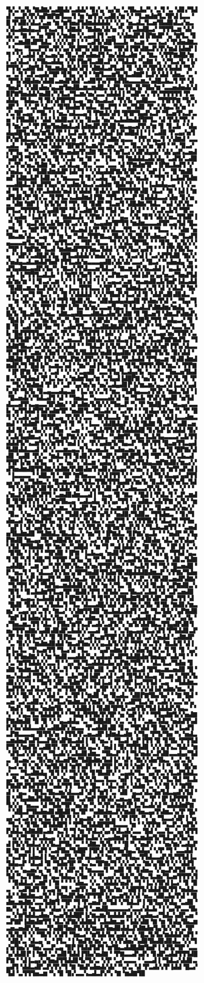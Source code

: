 ▜▞▃▚▞▙▝▇▟▇▞▃▟█▟▞▃▟▟▞▝▊▞▄▝▄▞▅▝▃▜▙▃▙▞▚▝▃▜▝▃▝▟▊▞▜▟▟▝▃▃▛▞▛▞▅▛▇▛▇▜▃▃▜▝▆▝▆▜▚▞▃▟▊▞▆▝▞▝▜▃▆▟▆▜▃▜▛▟▐▃▃▝█▝▛▟▉▞▟▃▞▃▅▝▆▝▆▜▅▟▜▟▆▟▟▟▟▞▝▞▄▝▅▃▟▃▜▃▅▜▙▟▉▟▃▞▅▃▞▟▃▟▅▟▄▃▛▜▚▃▞▜▝▟▇▟▞▝▇▟▅▞▟▞▅▝▚▝▛▃▙▟█▃▞▝▜▜▜▃▆▝▟▞▟▞▃▝▇▝▃▝▅▝█▜▝▞▆▟▆▝▞▃▄▟▐▜▝▃▄▝▞▟▅▟▛▟▐▛▇▟▛▝▄▝▇▜▃▝▊▞▝▃▆▟▉▟▛▜▟▃▝▞▞▞▄▛▐▝▝▃▟▜▞▟█▜▃▃▙▝▚▃▆▝▃▃▚▃▞▝▛▟▅▟▇▃▝▝▄▃▝▜▃▃▛▜▚▞▛▞▄▞▛▟▛▜▞▟▊▛▇▃▝▜▛▟▐▜▛▟▇▃▛▞▛▞▆▟▐▟▅▛▐▜▝▝▞▃▟▟▝▟▚▃▅▞▅▝▉▃▚▟▚▟▅▟▜▝▅▞▟▟▃▟▆▝▄▝▇▃▝▞▛▛▇▟█▞▆▞▃▞▟▃▞▝▞▜▙▃▟▟▄▝▞▛▐▜▅▜▃▟▉▃▛▝▞▜▟▃▙▝▚▟▇▝▄▝▞▜▃▞▙▝▐▞▛▜▜▞▃▟▇▜▟▝▇▃▆▟▄▜▟▞▟▜▝▟▇▟▃▟▜▃▟▝▊▝▟▞▚▜▛▟▞▞▙▟▟▝▜▞▃▝▃▜▝▃▛▃▄▟▞▜▛▝▊▜▄▝▄▜▝▝▇▜▃▃▆▜▄▜▃▟▇▛▐▃▛▞▟▟▝▟▅▃▝▃▝▝▛▜▞▟█▟▅▞▟▟▊▃▅▟▛▟▟▝▃▟▉▜▚▞▛▜▟▜▙▃▃▃▆▃▚▟█▃▙▃▜▝▛▝▟▜▅▟▚▝▞▟▊▟▅▞▄▃▆▜▅▟█▃▆▃▆▟█▃▚▟▜▃▜▜▄▜▞▜▙▞▆▝▃▃▅▟▅▟▞▟▉▛▇▜▅▟▟▞▅▟▊▞▚▜▃▞▜▃▆▞▅▞▃▃▚▟▟▟▐▝▚▟▛▃▚▝▛▞▜▜▜▜▜▝▛▃▟▟▄▝▜▟▄▃▜▝▉▞▟▜▛▜▜▃▄▝▅▞▙▃▟▃▞▝▛▞▙▝▄▟█▃▃▝▜▜▛▛▇▝▜▞▚▟▛▝▃▝▞▃▛▝▟▃▞▝▉▜▙▟▅▜▚▟▃▝▉▃▛▜▝▝▚▞▜▟▊▝▛▃▚▜▄▃▜▞▅▝▝▞▃▜▛▃▄▞▝▜▙▝▐▝▅▃▚▟▃▃▄▜▝▛▇▟▞▟▜▝█▜▛▜▄▟▚▃▛▝▜▃▅▜▚▃▛▃▅▝▐▜▙▟▉▞▝▟▟▝▟▟▉▃▞▞▄▝▉▃▙▝▅▞▚▃▙▟▅▟▟▜▛▜▃▝▟▝▛▟▞▜▚▝▜▝▆▞▃▞▝▛▐▜▅▜▅▟▆▟▃▟▐▟▆▟▛▞▛▟█▝▆▃▄▃▟▜▚▞▆▝▊▝▊▃▙▝▝▟▄▟▄▟█▜▄▜▄▞▆▜▟▝▛▝▐▃▛▃▙▝▟▃▟▜▄▛▐▟▚▟█▟▐▝▐▝▃▟▉▝▛▃▄▞▅▜▛▞▆▜▟▃▃▞▅▟▜▞▟▟▞▞▅▝▚▜▝▞▝▟▚▟▇▞▄▃▃▝▐▜▚▞▄▃▜▝▞▟▇▟▝▃▃▃▟▃▝▝▇▜▞▞▆▝▟▟▞▝█▛▇▜▚▃▆▞▛▃▅▞▚▞▃▝▉▃▚▞▅▝▇▜▝▝▚▝▉▃▞▞▛▜▄▝▚▃▅▝▄▝▆▛▇▃▅▟▅▜▚▟▇▝█▃▜▝▆▜▃▞▞▟▛▟▄▟▞▝▟▞▄▟▚▃▅▟▚▟▛▟▝▜▞▞▚▞▄▝█▝▞▃▙▝▅▝▇▝▃▝▐▜▃▝▜▝▇▟▟▟▃▟▞▟▄▝▃▟▜▞▃▟█▞▃▜▚▞▅▃▜▟▇▝▅▝▃▞▟▃▄▝▉▃▝▃▃▝▃▃▝▟▝▛▇▟▆▜▛▝▐▛▇▃▙▟▜▝▞▞▅▟▃▝▟▝▜▟▉▟▆▟▟▛▐▟▞▜▝▝▞▟▄▟▟▛▇▞▙▜▛▃▚▝▅▛▐▝▃▝█▝▆▟▉▝▅▛▐▟▇▃▙▛▐▟▊▃▚▝▆▃▃▃▜▝▊▞▃▟▄▝▆▝▅▞▚▝▆▃▙▝▝▜▜▝▐▃▙▟▜▟▆▃▃▟█▟▃▜▚▟▜▜▄▞▚▞▄▟▆▞▙▃▞▃▟▟▆▝█▟▞▜▚▝▐▝▐▃▙▟▄▃▄▝▐▝▞▃▟▝▜▝▄▝▊▞▛▃▙▟▟▞▅▟▐▞▟▟▟▝▊▟▞▞▄▟▜▜▜▜▛▟█▝▟▃▞▝▇▝▐▟▐▝▆▟▜▟▊▞▛▝▊▞▃▝▊▜▜▃▚▃▙▟▆▟▐▜▙▝▜▜▃▞▃▃▛▝▊▟▟▟▃▃▞▟▅▝▊▞▅▃▝▟▇▝▇▛▐▝▐▞▙▜▞▜▝▜▚▝█▝▉▟▛▝▜▃▅▜▝▟█▟▇▞▜▟▃▝▚▟▝▟▚▜▃▝▛▜▃▞▜▜▜▜▃▞▄▟▉▜▛▝▜▞▃▟▆▜▞▜▝▜▟▝▅▝▐▞▟▝▝▝▞▃▛▃▙▜▝▜▛▃▝▞▄▟▅▝▐▃▙▜▝▝▚▝▇▟▟▃▙▝▞▛▇▞▝▞▞▝▄▃▝▞▙▝▉▜▝▟▞▞▅▃▜▜▟▛▐▝▚▝▉▝▄▃▛▟▞▃▙▜▅▜▛▃▞▞▅▝▚▃▄▟▅▜▛▜▜▝▆▟▆▃▃▃▟▜▛▃▄▜▟▝█▃▞▜▄▝▃▝▇▛▐▜▞▜▚▝▐▝▟▃▅▟▐▞▛▝▛▞▟▃▃▜▜▃▝▟▜▝▝▜▃▃▝▝▝▟▆▝▅▜▙▃▆▞▟▃▝▃▄▝▛▝▆▝▅▝▚▟▃▜▜▛▇▃▄▜▙▞▄▜▄▜▙▜▚▟▅▃▞▝▅▞▜▃▟▜▄▃▃▃▅▜▃▜▄▞▃▝▆▜▜▃▞▃▝▜▛▃▜▃▃▝▜▝▞▟▃▜▛▜▙▝▝▝▉▜▄▝▄▜▞▞▞▞▜▛▐▝▇▛▇▞▜▃▟▝▆▟▆▟▛▜▜▜▅▃▜▟▟▝▞▜▚▜▄▞▄▟▜▝▝▝▐▜▚▜▙▜▃▝▄▝▝▟▛▞▃▟█▟▚▜▄▝█▜▃▟▟▟▞▞▅▟▞▞▄▝▃▝▊▃▞▟▐▝▃▞▟▜▜▟▉▝▇▞▞▞▅▟▄▃▟▃▆▟▟▜▅▛▐▜▜▃▟▞▅▃▃▃▄▟▉▞▟▞▟▞▃▃▞▝█▃▞▝▚▟▅▟▄▝▅▝▟▜▄▟▇▃▄▟▛▞▙▞▚▝▇▃▞▞▛▟▃▃▅▜▟▃▞▝▇▃▆▃▛▞▙▃▟▟▐▝▄▃▙▝▞▜▝▃▙▝▐▞▜▜▜▃▟▃▙▝▐▝▇▜▚▜▅▜▝▃▚▝▃▛▇▃▄▝▟▟▐▟▚▞▄▞▅▃▞▜▅▟▜▟▟▞▆▞▆▝▐▝▊▃▞▃▆▝▞▝▐▝▊▞▟▝▐▝▞▃▄▃▞▃▆▝▅▃▅▟▉▃▙▜▅▛▐▟▃▟▟▝▉▟▉▃▆▃▜▃▛▟▞▞▄▝▐▃▃▜▜▜▃▃▚▜▛▝▄▞▜▟▆▟▃▞▄▜▝▟▝▞▟▃▛▝▇▞▃▜▚▝▄▞▜▝▜▃▚▝▚▝█▝▞▟▟▟▟▝▞▞▞▜▙▟▚▜▃▞▟▝▊▝▟▟▚▟▊▟▉▟▃▝▝▝▆▝▟▞▚▃▜▟▞▟▝▜▜▝█▟▊▞▙▃▝▟▉▟▄▟▄▟▄▟█▝▛▟▅▞▛▟▝▃▝▜▄▞▜▞▙▝▄▝▝▞▙▝▛▛▐▝▜▛▐▞▜▃▜▞▆▞▃▃▅▜▄▃▜▝▟▃▟▃▛▟▇▟▆▞▆▟▄▝▃▝█▞▙▝█▃▅▜▙▜▅▃▝▟▇▃▄▟█▃▃▟▇▟▃▟▅▜▞▟▇▝▉▝█▃▅▜▝▟▆▃▛▟▆▟▚▝█▟▐▞▝▃▆▝▆▞▙▞▚▞▚▝▇▝▃▝▞▟▛▟▞▝▚▟▉▜▝▟▉▜▞▜▜▝▚▟▄▃▞▝▊▝▉▝▉▝▃▟▝▟▊▜▅▝▜▝▃▟▅▜▜▃▃▜▃▟▇▟▇▟▛▟▇▟▝▃▛▝▝▜▅▜▚▃▃▜▃▜▙▝█▟▜▜▜▜▄▞▃▞▙▝▛▞▄▝▇▜▟▜▜▝▐▟▞▝▞▝▐▃▚▞▞▃▜▃▄▞▅▞▜▜▛▞▃▞▅▜▜▟▛▝▛▞▙▟▊▞▝▃▅▃▃▛▐▟▉▟▞▃▙▞▟▃▄▜▜▃▝▃▜▃▄▛▇▛▇▟▜▃▝▜▟▟▇▜▙▃▞▃▞▟▞▃▜▞▄▟▟▝▝▝▜▟▃▛▐▞▙▜▄▞▟▝▅▟▚▞▟▞▅▛▐▜▚▞▟▃▃▜▚▟▜▜▝▃▆▞▚▜▅▜▝▞▅▞▙▜▙▟▟▞▅▟▊▟▄▟▇▞▛▟▛▟▛▜▜▞▙▝▉▞▟▟▝▟█▟▇▝█▜▟▛▐▜▞▃▜▜▃▛▇▞▟▜▚▞▞▝▇▃▙▞▛▃▙▟▟▝▛▜▄▃▆▝▊▟▊▟▆▟▆▟▛▞▜▝█▟▐▞▚▃▆▃▚▟▝▝▆▞▚▟▐▜▄▜▝▝▄▝▊▜▄▜▜▜▚▜▜▞▆▃▚▝▛▛▇▝▐▛▐▛▇▝▛▃▚▝▃▟▝▝▞▝▞▃▄▟▊▝▃▃▜▜▄▜▃▟▄▞▙▝▄▃▛▃▝▜▅▃▅▜▙▟▊▃▚▞▜▟▅▟▝▛▐▃▚▃▚▝▆▟▆▜▄▞▆▝▃▜▄▟▐▟█▛▇▝▅▞▙▝▄▝▛▞▙▝▊▝▛▃▝▜▞▞▆▟▆▟▝▛▐▞▝▃▛▝▄▞▆▞▅▝▅▞▃▟▄▟▊▛▐▞▆▃▆▞▄▃▞▟▐▃▞▞▄▟▚▞▛▝▜▞▙▝▉▃▄▃▃▟▄▃▆▝▐▃▚▞▞▃▜▝▆▃▝▜▟▜▄▃▃▞▛▟▚▝▆▟▃▜▟▝▐▝█▃▅▟▞▞▜▟▃▟▜▝▟▝▝▜▅▟▃▝▚▃▃▃▟▞▟▝▅▝▜▃▙▝▛▟▚▜▄▟▉▝▅▜▟▟▃▃▟▜▚▃▄▃▃▜▛▟▆▞▝▟▚▟▆▞▙▜▞▞▞▜▅▃▛▝▚▝▛▝▇▟█▃▛▝▅▃▄▞▃▃▙▝▅▜▜▟▟▜▜▟▚▟▆▜▛▝▅▟▉▜▃▞▜▃▟▞▄▝▃▞▛▝▝▝▊▟▄▞▟▞▆▝▚▝▛▝█▜▝▞▃▟▞▃▟▝▉▜▛▃▄▝▛▞▛▞▃▃▝▜▛▟▃▃▙▝▆▝▟▝▞▟▛▝▄▝▟▟▐▃▃▟▆▃▅▟▝▝▟▟▆▛▐▃▅▟▄▞▜▝▊▝▚▝▐▃▃▝▟▟█▟▄▛▐▝█▝█▟▇▝▊▃▟▝▚▟▊▃▅▟▟▝▊▞▃▞▙▞▞▝▐▜▅▝▝▃▅▝▝▃▞▃▙▜▜▞▟▜▟▟▟▟█▝▊▞▙▛▐▞▟▟▟▝▉▞▞▃▙▜▄▟▆▃▞▝▐▜▃▜▄▛▇▞▞▞▝▜▙▟▃▝▚▟▇▜▚▝█▃▜▃▙▜▄▃▃▃▞▃▙▜▜▟▟▟▜▞▚▃▆▜▞▞▆▜▜▝▅▟▐▝▄▝▛▞▄▟▅▜▞▜▄▃▛▝▜▟▚▜▜▝█▃▅▜▜▃▄▟▜▟▉▟▟▃▃▟▝▟▝▞▃▃▆▃▄▃▜▝▅▃▅▃▙▝▚▟▅▃▅▞▄▝▄▝▅▝▆▝█▝█▛▇▞▟▟▊▝▄▟▊▝▛▞▃▝▆▟▃▜▜▝▊▟▊▞▞▝▚▟▛▞▄▟▛▟▛▜▞▜▝▜▛▝▜▞▞▃▙▃▟▜▜▛▐▞▆▝▟▜▄▝▚▝▃▝▅▞▚▝▟▃▆▝▄▟▄▜▝▝▟▜▅▜▜▟▄▃▆▛▇▟▉▞▆▃▞▞▟▜▅▟▆▟█▜▜▟▇▞▟▟▇▞▛▟▉▟▅▜▚▟▊▞▟▃▄▞▚▞▅▞▚▝█▞▅▝▆▜▚▟▚▟▐▝▐▃▃▃▃▝▝▟█▃▜▝▃▜▛▝▇▜▅▃▃▝▞▟▐▜▜▝▞▝▃▃▞▝▟▝▜▞▟▃▄▞▄▟▜▜▄▞▄▞▚▞▜▟▅▃▚▝█▃▆▃▅▜▄▜▟▃▜▜▙▜▜▜▄▟▛▞▆▞▙▝▉▃▙▝█▞▅▜▃▜▟▝▜▝▞▟▉▜▞▟▊▜▚▞▟▟▞▝▉▝▟▞▄▜▝▟▊▃▛▞▃▟▅▃▃▞▛▞▙▝▚▝▃▝▞▝▝▞▆▃▛▞▆▟▛▟▜▜▝▃▅▟▉▟▆▃▃▟▐▝▜▃▄▝▉▝▇▃▝▝█▟▐▝▛▟▃▜▝▃▛▃▆▟▉▝▉▜▙▜▚▜▝▞▃▛▇▜▙▃▄▝▃▟▃▟▄▝▊▞▄▞▜▜▝▃▚▟▇▃▚▟▞▛▇▝▄▜▞▝▆▞▜▝▉▝▝▞▟▜▟▃▞▃▆▃▝▟▃▟▛▝▆▝▞▃▚▃▆▃▟▝▊▛▐▞▃▝▉▃▅▃▛▞▅▞▞▝▉▃▝▞▅▃▚▜▄▟▛▞▚▝▜▟▊▞▆▛▇▝▅▜▞▝▅▟▉▞▜▟▉▃▝▜▜▟▅▃▝▝▊▞▜▟▅▃▟▝▆▞▅▟▜▜▄▝▛▞▚▟▝▃▜▞▙▃▚▝▃▞▛▜▝▃▚▜▜▜▙▜▝▟▃▞▜▝▜▜▅▝▄▛▐▝▟▝▄▟▜▃▚▝▉▝▐▟▝▃▚▜▜▟▚▝█▜▅▜▚▟▚▜▝▞▜▃▙▃▆▜▜▝▝▃▅▟▅▜▙▟▆▟▉▝▜▟▇▟▃▜▙▃▙▃▚▝▆▞▜▝▐▛▇▟▃▝▊▛▇▞▄▃▙▝▝▝▅▟▛▝▚▜▄▛▇▟█▝▆▃▄▞▜▞▚▟█▟▜▞▄▞▄▝▃▞▚▜▛▝▚▜▝▟▛▃▝▟▉▟▅▝▟▃▚▞▛▟▄▞▚▜▟▝▛▜▙▟▇▝▛▝▆▞▚▞▚▟█▟▝▝▆▝▜▝▚▟▐▟▟▞▃▝▇▝▛▟▃▝▐▛▐▟▝▃▚▝▉▜▙▝▐▝▟▝▝▜▛▟▉▝▐▛▇▝▐▃▙▃▄▝▅▟▊▜▚▟▄▝▞▜▟▝▊▞▄▝▜▜▟▝▄▃▜▝█▝▚▜▝▟█▞▜▝▜▜▛▝▅▜▄▝▅▝▛▝▚▟▟▝▛▃▄▟▜▞▆▃▚▃▃▜▝▟▊▃▜▟▇▃▟▟█▞▝▃▆▝▄▞▚▜▚▜▛▞▙▃▜▞▅▞▛▜▛▟▅▞▝▝▚▃▙▜▝▜▝▜▞▝█▃▅▟█▝▛▝▅▃▜▝▄▝▟▃▃▞▛▞▙▞▄▜▛▜▅▟▊▜▜▟▅▜▛▟█▟▟▟█▟▆▃▛▝▞▛▇▞▜▟▅▝▇▟▐▃▚▛▐▟▄▟▜▝▚▟▉▞▅▃▙▝▛▟▞▞▟▟▐▝▆▝▞▃▛▃▚▜▛▟▉▃▅▟▛▟▇▞▝▜▞▜▜▝▄▜▝▜▟▜▄▃▆▟▟▟▊▞▄▜▞▝▆▝▞▜▃▝▉▝▝▞▟▝▉▃▙▝▄▛▇▟▉▃▚▝▉▜▝▝▊▃▙▟▆▜▜▃▄▜▛▝█▟▊▞▛▜▝▟▜▟▞▃▃▜▙▃▞▃▙▟▝▟▝▃▛▃▅▟▉▝▟▝▚▃▄▃▚▃▙▟▊▟▟▝▐▛▇▞▟▃▜▝▊▜▚▞▟▜▙▟▇▜▟▜▞▟▛▃▛▜▃▜▜▝▟▝█▟▊▝▉▟▞▃▝▞▙▟▃▜▝▜▃▝▟▃▃▟█▞▟▟▝▟▚▝▇▞▄▜▙▝▊▜▙▝▇▟▊▞▆▃▆▞▝▃▄▞▄▞▃▜▚▝▇▃▞▝▞▟▇▜▜▟▉▝▆▃▙▟▃▟▟▜▝▃▙▝▜▃▜▟▞▝▄▛▇▟▉▝▆▛▐▟▐▟▅▞▟▃▚▜▅▝▄▞▜▃▚▟▆▃▜▝▄▞▜▟▝▝▃▟▄▟▊▟▃▝▚▞▞▝▄▞▙▝▞▜▅▃▆▃▜▜▝▟▃▝▐▜▙▞▆▜▚▃▛▃▟▞▃▟▜▞▚▝▅▜▞▟▟▜▙▃▜▜▄▟▛▟▊▜▅▞▜▜▚▟▇▞▄▟▊▟▉▟▛▃▙▟▞▞▃▃▟▝▉▝▚▝▃▜▄▃▄▟▜▃▞▟▜▝▛▜▟▟▊▃▛▞▛▝▇▝▊▜▃▞▞▝▉▝▊▛▇▃▝▞▃▟▚▃▆▜▜▛▐▞▟▜▞▟▝▃▞▞▅▟▟▝▃▟▇▟▛▝▃▝▉▞▞▝▆▟▆▟▉▟▟▝▆▃▟▜▅▞▞▞▄▃▙▜▞▞▛▝▜▜▚▞▃▜▚▝▇▃▙▜▝▟▐▛▐▃▜▃▝▜▚▃▅▜▜▝▜▃▞▟▝▜▃▝▝▝▄▟▚▟▆▞▛▝▞▟▅▜▄▜▞▃▜▝▊▝▊▝▄▞▜▝▟▜▅▟▇▞▝▞▆▝▆▟▊▃▃▟▟▞▚▞▄▟▄▟▚▟▛▜▟▟█▟▅▜▅▟▄▞▚▟▞▜▝▝▝▞▃▝▇▜▜▟▟▞▞▃▃▜▝▝▄▞▜▞▜▃▟▟▟▃▙▞▄▛▇▞▜▜▞▝▝▟▃▜▃▞▜▟▅▝▊▟▇▝▆▟▆▃▙▜▞▝▟▞▃▜▝▝▛▝▇▜▚▟▊▝▃▛▐▞▜▞▆▃▟▝█▜▄▃▆▃▅▟▉▝█▝▅▃▚▟▃▟▝▜▜▟▞▝▇▃▝▃▙▞▜▟▐▟▛▃▞▟▝▃▟▝▉▜▟▞▟▃▄▝▊▃▆▝▄▜▛▞▙▟▊▞▞▞▜▝▝▜▅▜▝▟▛▃▜▟▆▜▚▝▜▟▐▃▟▝▛▝▇▛▐▃▞▜▜▟▝▃▄▝▝▜▟▟▆▃▙▟▜▜▞▃▛▟▃▞▅▝▚▞▜▜▙▜▙▞▝▝▄▜▛▝▞▞▝▞▆▞▝▞▞▟▐▟▚▟▆▞▆▃▝▟▟▞▞▝█▞▚▝▞▝▟▟▝▃▝▃▜▛▐▝▆▟▊▝▅▝▉▃▟▃▝▟▉▛▇▜▙▞▙▞▝▝▇▝█▟▝▃▅▝▃▞▃▟▉▃▚▝▞▜▃▞▆▟▆▃▛▞▆▟▚▝▅▞▛▞▃▟▛▜▃▞▅▝▃▟▞▞▃▃▚▞▄▝▆▟▚▝█▟▄▝▅▟▆▜▙▝▄▝▟▟█▟▐▝▉▟▊▜▛▜▞▃▅▜▜▞▜▟▐▟▟▟▚▜▄▃▝▝▚▝▝▞▄▃▜▃▜▟▟▟▜▞▝▝▜▟▄▜▜▜▙▜▚▜▛▝▅▝▅▛▐▞▝▝▜▜▄▟▇▜▞▞▅▟▇▛▇▟▆▟▉▝▉▝▉▝▞▝▄▃▟▟▄▝▃▝▜▟█▟▉▝▞▃▝▃▜▝▝▃▆▃▜▟▄▝▅▟▟▜▚▟▛▞▙▞▟▟▃▃▟▞▃▟█▟▛▞▅▃▃▝▛▃▟▟▊▟▉▝▊▃▝▜▛▟▟▝▉▝▇▞▟▝▐▃▟▜▃▛▇▃▃▃▄▝▉▜▜▞▅▝▐▜▜▞▛▃▅▃▟▛▐▟▆▟▃▟▆▝▞▜▄▝▛▜▞▜▅▝▚▝▅▟▃▃▆▟▅▟▚▟▜▃▃▛▇▞▟▛▇▃▟▟▐▝▉▝▅▃▚▝▜▃▟▝▄▛▐▜▜▝▉▝▊▜▙▝▛▜▜▟▛▜▞▞▆▟▜▞▃▟▉▜▚▝▛▝▅▜▟▞▄▃▚▝▅▟▐▝▉▞▜▜▜▟▉▝▞▞▄▜▚▃▜▟▞▝▆▝▟▜▃▞▞▟▚▞▄▝▜▃▟▞▞▃▙▟▊▟▆▃▝▜▙▃▛▝▐▝▜▞▅▟▞▃▛▟▉▃▃▟▄▞▜▟▃▝▉▃▅▞▃▝▉▞▅▞▟▃▅▛▇▞▜▟█▟▆▞▙▟▐▞▝▟▚▝▇▞▞▟▅▜▙▃▝▃▞▃▜▞▚▃▞▃▜▝▄▜▞▝▆▜▙▜▟▝▆▜▚▟▜▝▝▟▜▛▐▞▚▜▝▞▆▛▐▞▃▝▐▝▚▝▊▝█▞▅▞▃▃▝▜▃▟▇▟▄▝▊▜▝▞▝▜▞▞▙▝▊▜▙▟▛▞▝▃▄▟▞▜▃▝▄▞▛▃▚▜▃▟▜▟▟▃▄▞▙▝▚▞▆▝▃▞▞▞▚▞▅▞▜▃▜▞▚▜▃▃▜▃▃▝▅▛▐▝▅▝█▃▜▝▞▜▃▜▟▝▜▃▙▛▇▟▛▟▜▟▜▜▜▝▚▟▞▜▜▝▜▃▛▝█▃▝▝▟▃▚▟▚▝▟▟▆▝▃▝▞▝█▝▞▝▇▜▙▟▝▝▄▃▝▝█▜▃▜▙▃▆▞▟▃▃▟▝▟▜▝▆▜▝▃▝▟▊▝▄▃▞▟▃▜▅▜▟▃▄▟▚▜▟▝█▝▞▜▄▟▇▟▜▟▇▞▅▞▜▟▊▝▃▞▆▛▐▜▛▟▞▃▅▃▄▜▅▝▄▝▛▝▐▛▐▟▜▜▜▝▄▜▞▞▄▝▅▃▃▝▟▝▜▟▞▜▛▝▅▞▅▝▚▝▚▜▚▞▆▟▞▛▐▃▜▃▟▞▟▝▚▟▟▟▆▛▇▝▝▟█▃▛▜▙▟▅▟▊▟█▟▊▜▃▜▛▝▚▟▇▟▅▃▛▞▆▟▊▜▅▃▄▞▛▟▆▃▚▞▛▝█▞▄▞▃▞▃▞▛▞▄▜▃▜▅▜▚▜▝▞▄▃▆▞▝▃▜▞▄▝▞▛▐▜▚▝▚▝▄▝▜▃▃▞▟▛▐▝▅▝▜▃▚▝▊▜▙▝█▜▟▟█▜▝▝▛▜▄▜▟▟█▜▛▜▃▃▃▝▆▝▝▞▛▛▇▝▚▃▛▃▚▟▜▞▛▟▟▃▜▟▇▟▉▃▟▞▚▃▜▝▜▝▆▝▛▟▃▞▄▞▛▟▃▟▞▃▃▝█▟▝▃▃▜▃▝▄▞▟▜▜▝▚▞▞▜▃▜▞▃▙▃▄▝▞▞▚▜▟▟▜▃▙▞▞▃▄▟▆▟▜▝▆▃▆▟▅▜▞▜▟▃▛▞▙▞▆▟▐▜▞▞▙▟▃▞▞▞▙▃▛▜▙▝▃▝▝▟▇▃▜▞▙▝▝▝█▝▚▝▅▟▚▝▝▝▅▞▆▞▃▟▄▛▇▝▇▝▚▟▐▝▟▜▝▃▟▜▙▞▜▟█▛▐▜▛▟▝▟▛▜▅▜▄▃▜▟▄▞▝▞▛▝▜▝▃▃▟▟▝▞▚▃▛▛▐▟▅▟▐▝▆▞▄▟▜▃▚▟▚▟▃▟▞▝▆▝▄▞▜▜▄▃▜▜▟▃▃▟▚▜▞▜▜▟▐▃▜▟▄▃▛▝▟▃▟▝▉▝▜▟▅▜▛▝▚▃▚▃▜▛▇▞▜▝▞▞▃▞▃▝▇▞▄▜▙▜▝▞▝▟▟▜▛▞▃▝▄▃▅▞▄▝▅▝▊▞▝▟▛▃▜▝▆▃▃▃▜▝▚▟▉▝▊▝▊▟▅▃▝▞▄▃▛▟▜▟▝▜▚▜▟▝▚▃▜▜▅▞▆▝▄▃▜▟▄▃▚▜▅▝▞▝▛▃▄▞▃▜▟▞▚▞▙▃▜▃▆▞▜▃▅▜▜▜▚▜▝▝▉▟▟▃▞▃▆▛▐▝▇▝▝▝▝▟▅▃▝▞▃▝▟▟▟▞▅▟▚▝▜▝▐▃▚▜▛▟▐▃▞▝▊▝▉▃▝▝▃▟▜▟▜▝▛▃▄▜▞▜▝▃▆▜▚▝▅▝█▞▙▞▆▞▝▟█▜▜▞▟▟▟▜▙▜▜▝▅▟▟▃▟▞▝▟▇▟▆▃▄▜▞▝▐▜▅▟▛▟▆▞▛▜▜▛▐▞▄▃▆▜▞▞▟▝▅▃▝▟▉▃▙▞▛▟▝▝█▟▆▃▆▟▇▞▃▃▜▟▇▜▝▜▛▝▜▝▛▃▅▟▚▞▜▟▝▞▜▟▃▛▐▝▉▜▄▞▛▟▄▝▃▟▉▝▆▞▚▝▟▝▆▃▙▞▝▟▄▞▞▃▞▟▅▜▝▃▆▟█▃▃▃▃▃▞▃▃▞▟▃▙▝▐▝▄▞▛▃▃▜▙▃▝▞▆▜▟▟▃▟▅▞▚▃▅▜▟▟█▛▐▞▆▃▆▞▙▟▟▟▚▟▝▞▄▟▅▃▞▜▟▃▚▟▛▃▅▝▃▛▇▛▐▟▆▟▆▜▜▝▟▃▚▛▇▞▟▟▇▟▝▃▙▟▆▃▆▝▐▟▞▟▇▝▇▝▆▝▊▟▄▜▙▃▆▃▅▃▅▟▛▞▅▃▃▜▚▟▉▜▅▟▜▞▟▞▆▃▙▜▅▟▉▟▟▃▛▟▇▟▅▜▄▜▞▞▚▞▃▜▛▞▙▜▄▜▝▞▝▜▙▜▝▞▟▜▝▜▅▃▞▝▆▜▟▞▙▞▄▟▞▃▚▝█▃▜▞▙▞▆▟▟▟▚▟▜▝▝▟█▞▃▝▟▃▄▝▄▝▐▜▃▝▐▝▆▟▜▞▆▞▃▝▞▞▛▟▅▞▚▟▉▜▙▟▉▟▉▟▃▝▞▞▜▞▅▜▅▞▞▜▅▞▃▃▛▃▄▝▉▛▐▜▟▟▜▟▜▝▆▜▙▃▟▟█▟▇▜▅▛▐▝▟▜▞▜▛▝▃▃▚▞▟▟▊▛▐▝▇▟▝▃▚▟▊▜▟▟▐▜▙▞▅▟▇▝▝▛▇▃▃▟▚▟▚▝▊▟▛▃▟▟▜▜▜▟█▛▇▝▝▟▐▃▄▞▄▜▅▟▜▜▟▟▊▜▞▜▞▃▝▞▛▝▃▞▃▃▃▝▝▃▃▟▐▝▜▟▃▞▟▟▊▃▄▟▜▝▟▟▃▟▛▃▛▞▛▞▜▝▇▝▇▟▚▟▅▟▞▟▞▝▚▞▃▝▟▝▛▃▟▞▞▛▐▟▟▝█▃▞▜▟▝▃▜▜▜▅▃▆▝▚▝▉▝▉▞▃▃▚▃▟▃▛▞▚▝▇▝▆▟▇▜▉

